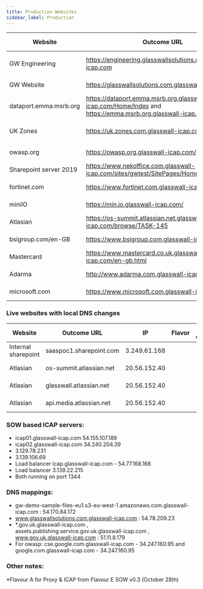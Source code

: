 ```yaml
---
title: Production Websites
sidebar_label: Production
---
```


| Website  | Outcome URL | IP | Flavor | Ports opened | Status | Repo | OS | Infrastructure | Provisioning | Container engine | Doc | Team |
|---|---|---|---|---|---|---|---|---|---|---|---|---|
| GW Engineering  | https://engineering.glasswallsolutions.com.glasswall-icap.com | 54.170.84.172 | B: Docker v0.1  |  443 | Live in testing |[GW engineering](https://github.com/k8-proxy/gp-engineering-website)|||
| GW Website      | https://glasswallsolutions.com.glasswall-icap.com             | 54.78.209.23  |A: K8s v0.1      | 443  | Live in testing |[Glasswall Solutions](https://github.com/k8-proxy/gp-glasswallsolutions-website)|||
| dataport.emma.msrb.org |https://dataport.emma.msrb.org.glasswall-icap.com/Home/Index and https://emma.msrb.org.glasswall-icap.com/|3.120.30.57|E: SOW v0.2|443|Live in testing|[Emma port](https://github.com/k8-proxy/gp-emma-dataport-website)|||
| UK Zones  | https://uk.zones.com.glasswall-icap.com | 54.78.104.24 |B: Docker v0.1| 443 | Live in testing |[UK zones](https://github.com/k8-proxy/gp-uk-zones-com)|
| owasp.org |https://owasp.org.glasswall-icap.com/|34.247.160.95|SOW v0.2|443|Live in testing|[OWASP](https://github.com/k8-proxy/gp-owasp-website)|
| Sharepoint server 2019   |https://www.nekoffice.com.glasswall-icap.com/sites/gwtest/SitePages/Home.aspx | 54.169.155.88|A: K8s v0.1||Live in testing|[Xamarines sharepoint](https://github.com/k8-proxy/gp-sharepoint/issues)|
| fortinet.com|https://www.fortinet.com.glasswall-icap.com/|18.156.64.216|ICAP deployed||Live in testing|[Fortinet](https://github.com/k8-proxy/gp-fortinet-website)|
| miniIO|https://min.io.glasswall-icap.com/|52.56.78.112|ICAP deployed||Live in testing|[MiniIO](https://github.com/k8-proxy/gp-v02-miniio)|
| Atlasian |https://os-summit.atlassian.net.glasswall-icap.com/browse/TASK-145|3.139.5.226|ICAP deployed||Live in testing|[JIRA](https://github.com/k8-proxy/gp-jira-website)|||
| bsigroup.com/en-GB |https://www.bsigroup.com.glasswall-icap.com/|34.222.23.193|ICAP deployed||Live in testing| [bsigroup](https://github.com/k8-proxy/gp-bsigroup-website)|
| Mastercard|https://www.mastercard.co.uk.glasswall-icap.com/en-gb.html|18.216.36.55|ICAP deployed||Live in testing| [mastercard](https://github.com/k8-proxy/gp-mastercard-website)|
| Adarma|http://www.adarma.com.glasswall-icap.com/|54.244.172.39|ICAP deployed||Live in testing| [adarma](https://github.com/k8-proxy/gp-adarma-website)|
| microsoft.com |https://www.microsoft.com.glasswall-icap.com/|18.157.111.73|ICAP deployed||Live in testing| [Microsoft](https://github.com/k8-proxy/gp-microsoft-website)|




### Live websites with local DNS changes
| Website  | Outcome URL | IP | Flavor | Ports opened | Status | Repo | OS | Infrastructure | Provisioning | Container engine | Doc | Team |
|---|---|---|---|---|---|---|---|---|---|---|---|---|
| Internal sharepoint |saaspoc1.sharepoint.com|3.249.61.168|||Live in testing|[Internal sharepoint](gp-b-docker-v01-sharepoint)|
| Atlasian |os-summit.atlassian.net|20.56.152.40|||Live in testing|[JIRA](https://github.com/k8-proxy/gp-jira-website)|||
| Atlasian |glasswall.atlassian.net|20.56.152.40|||Live in testing|[JIRA](https://github.com/k8-proxy/gp-jira-website)|||
| Atlasian |api.media.atlassian.net|20.56.152.40|||Live in testing|[JIRA](https://github.com/k8-proxy/gp-jira-website)|||






### SOW based ICAP servers:
- icap01.glasswall-icap.com	54.155.107.189
- icap02.glasswall-icap.com	34.240.204.39
- 3.129.78.231
- 3.139.106.69
- Load balancer icap.glasswall-icap.com - 54.77.168.168
- Load balancer 3.139.22.215
- Both running on port 1344

### DNS mappings:
- gw-demo-sample-files-eu1.s3-eu-west-1.amazonaws.com.glasswall-icap.com : 54.170.84.172
- www.glasswallsolutions.com.glasswall-icap.com : 54.78.209.23
- *.gov.uk.glasswall-icap.com , assets.publishing.service.gov.uk.glasswall-icap.com , www.gov.uk.glasswall-icap.com : 51.11.8.179
- For owasp: cse.google.com.glasswall-icap.com - 34.247.160.95 and google.com.glasswall-icap.com - 34.247.160.95

### Other notes:
*Flavour A for Proxy & ICAP from Flavour E SOW v0.3 (October 28th)




